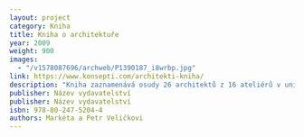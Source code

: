 ```yaml
---
layout: project
category: Kniha
title: Kniha o architektuře
year: 2009
weight: 900
images:
  - "/v1578087696/archweb/P1390187_i8wrbp.jpg"
link: https://www.konsepti.com/architekti-kniha/
description: "Kniha zaznamenává osudy 26 architektů z 16 ateliérů v unikátních autentických a necenzurovaných výpovědích."
publisher: Název vydavatelství
publisher: Název vydavatelství
isbn: 978-80-247-5204-4
authors: Markéta a Petr Veličkovi  
---
```

